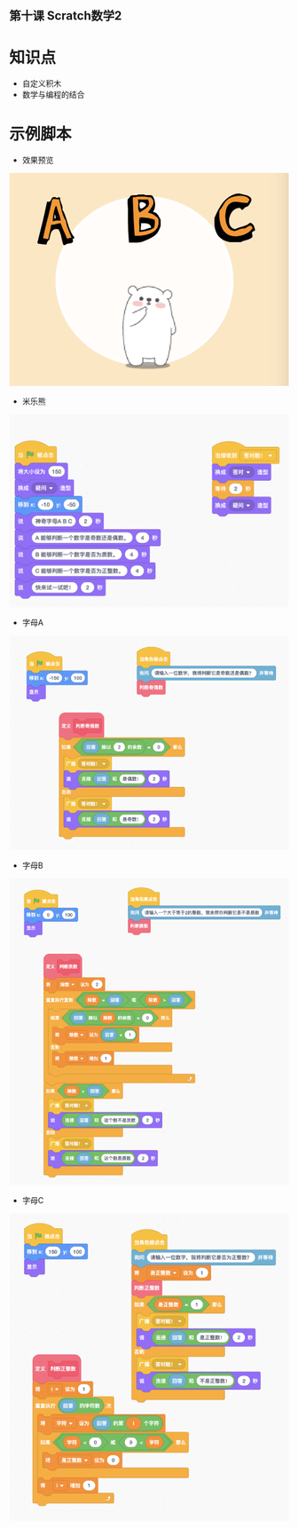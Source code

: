 第十课 Scratch数学2
----

# 知识点

* 自定义积木
* 数学与编程的结合

# 示例脚本

* 效果预览

![效果预览](img/效果预览.png)

* 米乐熊

![米乐熊](img/米乐熊.png)

* 字母A

![字母A](img/字母A.png)

* 字母B

![字母B](img/字母B.png)

* 字母C

![字母C](img/字母C.png)